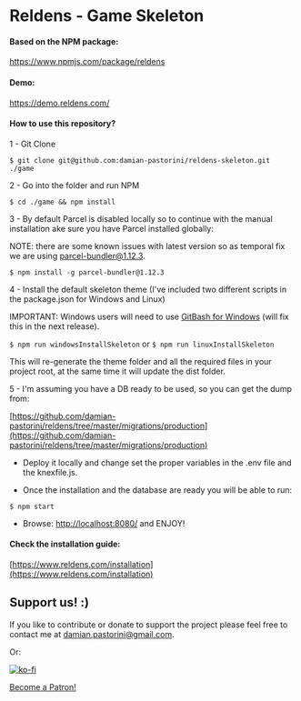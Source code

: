 # Reldens - Game Skeleton

#### Based on the NPM package:

https://www.npmjs.com/package/reldens

#### Demo:

https://demo.reldens.com/

#### How to use this repository?

1 - Git Clone

`$ git clone git@github.com:damian-pastorini/reldens-skeleton.git ./game`

2 - Go into the folder and run NPM

`$ cd ./game && npm install`

3 - By default Parcel is disabled locally so to continue with the manual installation ake sure you have Parcel installed globally:

NOTE: there are some known issues with latest version so as temporal fix we are using parcel-bundler@1.12.3.

`$ npm install -g parcel-bundler@1.12.3`

4 - Install the default skeleton theme (I've included two different scripts in the package.json for Windows and Linux)

IMPORTANT: Windows users will need to use [GitBash for Windows](https://gitforwindows.org/) (will fix this in the next release).

`$ npm run windowsInstallSkeleton` or `$ npm run linuxInstallSkeleton`

This will re-generate the theme folder and all the required files in your project root, at the same time it will update the dist folder.

5 - I'm assuming you have a DB ready to be used, so you can get the dump from:

[https://github.com/damian-pastorini/reldens/tree/master/migrations/production](https://github.com/damian-pastorini/reldens/tree/master/migrations/production) 

- Deploy it locally and change set the proper variables in the .env file and the knexfile.js. 

- Once the installation and the database are ready you will be able to run:

`$ npm start`

- Browse: [http://localhost:8080/](http://localhost:8080/) and ENJOY!

#### Check the installation guide:

[https://www.reldens.com/installation](https://www.reldens.com/installation)


## Support us! :)

If you like to contribute or donate to support the project please feel free to contact me at damian.pastorini@gmail.com.

Or:

[![ko-fi](https://www.ko-fi.com/img/githubbutton_sm.svg)](https://ko-fi.com/I2I81VISA)

[Become a Patron!](https://www.patreon.com/bePatron?u=18074832)

